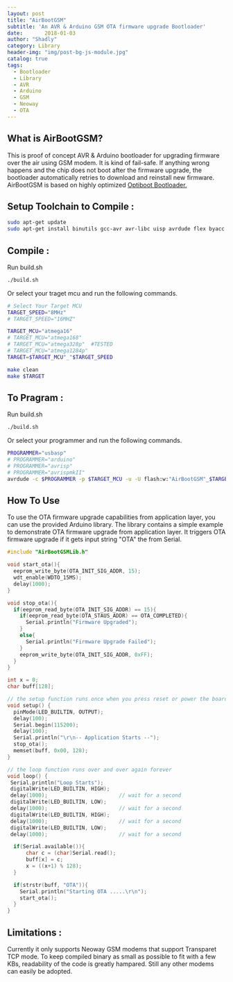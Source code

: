 ```yaml
---
layout: post
title: "AirBootGSM"
subtitle: 'An AVR & Arduino GSM OTA firmware upgrade Bootloader'
date:       2018-01-03
author: "Shadly"
category: Library
header-img: "img/post-bg-js-module.jpg"
catalog: true
tags:
  - Bootloader
  - Library
  - AVR
  - Arduino
  - GSM
  - Neoway
  - OTA
---
```


## What is AirBootGSM?

This is proof of concept AVR & Arduino bootloader for upgrading firmware over the air using GSM modem. It is kind of fail-safe. If anything wrong happens and the chip does not boot after the firmware upgrade, the bootloader automatically retries to download and reinstall new firmware. AirBootGSM is based on highly optimized [Optiboot Bootloader.](https://github.com/Optiboot/optiboot)

## Setup Toolchain to Compile :
```bash
sudo apt-get update
sudo apt-get install binutils gcc-avr avr-libc uisp avrdude flex byacc bison
```

## Compile :
Run build.sh
```bash
./build.sh
```
Or select your traget mcu and run the following commands.
```bash
# Select Your Target MCU
TARGET_SPEED="8MHz"
# TARGET_SPEED="16MHZ"

TARGET_MCU="atmega16"
# TARGET_MCU="atmega168"
# TARGET_MCU="atmega328p"  #TESTED
# TARGET_MCU="atmega1284p"
TARGET=$TARGET_MCU"_"$TARGET_SPEED

make clean
make $TARGET
```

## To Pragram :
Run build.sh
```bash
./build.sh
```
Or select your programmer and run the following commands.
```bash
PROGRAMMER="usbasp"
# PROGRAMMER="arduino"
# PROGRAMMER="avrisp"
# PROGRAMMER="avrispmkII"
avrdude -c $PROGRAMMER -p $TARGET_MCU -u -U flash:w:"AirBootGSM"_$TARGET.hex
```
## How To Use 
To use the OTA firmware upgrade capabilities from application layer, you can use the provided Arduino library. The library contains a simple example to demonstrate OTA firmware upgrade from application layer. It triggers OTA firmware upgrade if it gets input string "OTA" the from Serial.

```cpp
#include "AirBootGSMLib.h"

void start_ota(){
  eeprom_write_byte(OTA_INIT_SIG_ADDR, 15);
  wdt_enable(WDTO_15MS);
  delay(1000);
}

void stop_ota(){
  if(eeprom_read_byte(OTA_INIT_SIG_ADDR) == 15){
    if(eeprom_read_byte(OTA_STAUS_ADDR) == OTA_COMPLETED){
      Serial.println("Firmware Upgraded");
    }
    else{
      Serial.println("Firmware Upgrade Failed");
    }
    eeprom_write_byte(OTA_INIT_SIG_ADDR, 0xFF);
  }
}

int x = 0;
char buff[128];

// the setup function runs once when you press reset or power the board
void setup() {
  pinMode(LED_BUILTIN, OUTPUT);
  delay(100);
  Serial.begin(115200);
  delay(100);
  Serial.println("\r\n-- Application Starts --");
  stop_ota();
  memset(buff, 0x00, 128);
}

// the loop function runs over and over again forever
void loop() {
 Serial.println("Loop Starts");
 digitalWrite(LED_BUILTIN, HIGH);
 delay(1000);                       // wait for a second
 digitalWrite(LED_BUILTIN, LOW);
 delay(1000);                       // wait for a second
 digitalWrite(LED_BUILTIN, HIGH);
 delay(1000);                       // wait for a second
 digitalWrite(LED_BUILTIN, LOW);
 delay(1000);                       // wait for a second

  if(Serial.available()){
      char c = (char)Serial.read();
      buff[x] = c;
      x = ((x+1) % 128);
  }

  if(strstr(buff, "OTA")){
    Serial.println("Starting OTA .....\r\n");
    start_ota();
  }
}
```

## Limitations : 
Currently it only supports Neoway GSM modems that support Transparet TCP mode. To keep compiled binary as small as possible to fit with a few KBs, readability of the code is greatly hampared. Still any other modems can easily be adopted.